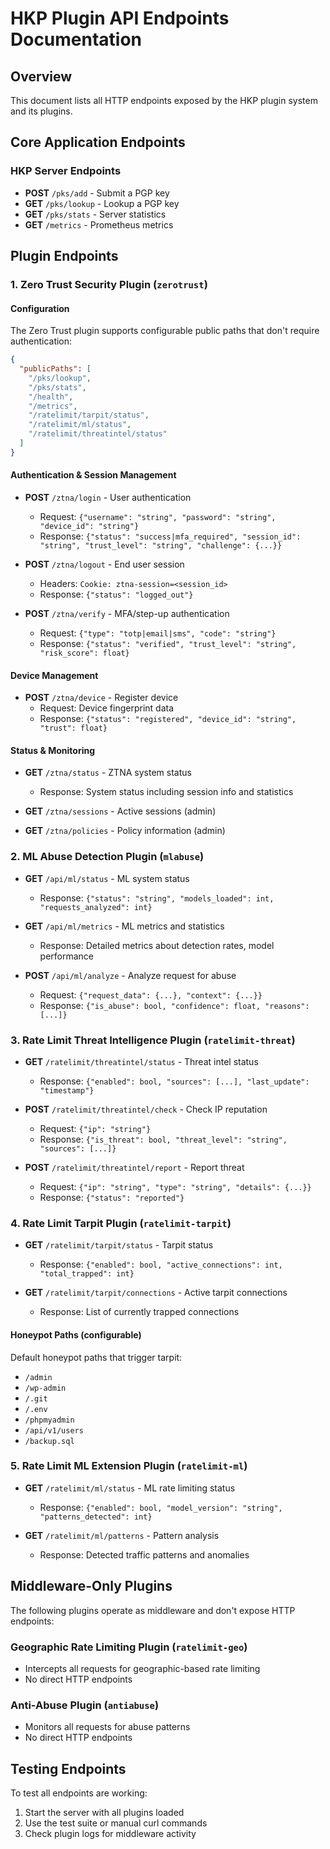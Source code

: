 # HKP Plugin API Endpoints Documentation

## Overview
This document lists all HTTP endpoints exposed by the HKP plugin system and its plugins.

## Core Application Endpoints

### HKP Server Endpoints
- **POST** `/pks/add` - Submit a PGP key
- **GET** `/pks/lookup` - Lookup a PGP key
- **GET** `/pks/stats` - Server statistics
- **GET** `/metrics` - Prometheus metrics

## Plugin Endpoints

### 1. Zero Trust Security Plugin (`zerotrust`)

#### Configuration
The Zero Trust plugin supports configurable public paths that don't require authentication:
```json
{
  "publicPaths": [
    "/pks/lookup",
    "/pks/stats", 
    "/health",
    "/metrics",
    "/ratelimit/tarpit/status",
    "/ratelimit/ml/status",
    "/ratelimit/threatintel/status"
  ]
}
```

#### Authentication & Session Management
- **POST** `/ztna/login` - User authentication
  - Request: `{"username": "string", "password": "string", "device_id": "string"}`
  - Response: `{"status": "success|mfa_required", "session_id": "string", "trust_level": "string", "challenge": {...}}`

- **POST** `/ztna/logout` - End user session
  - Headers: `Cookie: ztna-session=<session_id>`
  - Response: `{"status": "logged_out"}`

- **POST** `/ztna/verify` - MFA/step-up authentication
  - Request: `{"type": "totp|email|sms", "code": "string"}`
  - Response: `{"status": "verified", "trust_level": "string", "risk_score": float}`

#### Device Management
- **POST** `/ztna/device` - Register device
  - Request: Device fingerprint data
  - Response: `{"status": "registered", "device_id": "string", "trust": float}`

#### Status & Monitoring
- **GET** `/ztna/status` - ZTNA system status
  - Response: System status including session info and statistics

- **GET** `/ztna/sessions` - Active sessions (admin)
- **GET** `/ztna/policies` - Policy information (admin)

### 2. ML Abuse Detection Plugin (`mlabuse`)

- **GET** `/api/ml/status` - ML system status
  - Response: `{"status": "string", "models_loaded": int, "requests_analyzed": int}`

- **GET** `/api/ml/metrics` - ML metrics and statistics
  - Response: Detailed metrics about detection rates, model performance

- **POST** `/api/ml/analyze` - Analyze request for abuse
  - Request: `{"request_data": {...}, "context": {...}}`
  - Response: `{"is_abuse": bool, "confidence": float, "reasons": [...]}`

### 3. Rate Limit Threat Intelligence Plugin (`ratelimit-threat`)

- **GET** `/ratelimit/threatintel/status` - Threat intel status
  - Response: `{"enabled": bool, "sources": [...], "last_update": "timestamp"}`

- **POST** `/ratelimit/threatintel/check` - Check IP reputation
  - Request: `{"ip": "string"}`
  - Response: `{"is_threat": bool, "threat_level": "string", "sources": [...]}`

- **POST** `/ratelimit/threatintel/report` - Report threat
  - Request: `{"ip": "string", "type": "string", "details": {...}}`
  - Response: `{"status": "reported"}`

### 4. Rate Limit Tarpit Plugin (`ratelimit-tarpit`)

- **GET** `/ratelimit/tarpit/status` - Tarpit status
  - Response: `{"enabled": bool, "active_connections": int, "total_trapped": int}`

- **GET** `/ratelimit/tarpit/connections` - Active tarpit connections
  - Response: List of currently trapped connections

#### Honeypot Paths (configurable)
Default honeypot paths that trigger tarpit:
- `/admin`
- `/wp-admin`
- `/.git`
- `/.env`
- `/phpmyadmin`
- `/api/v1/users`
- `/backup.sql`

### 5. Rate Limit ML Extension Plugin (`ratelimit-ml`)

- **GET** `/ratelimit/ml/status` - ML rate limiting status
  - Response: `{"enabled": bool, "model_version": "string", "patterns_detected": int}`

- **GET** `/ratelimit/ml/patterns` - Pattern analysis
  - Response: Detected traffic patterns and anomalies

## Middleware-Only Plugins

The following plugins operate as middleware and don't expose HTTP endpoints:

### Geographic Rate Limiting Plugin (`ratelimit-geo`)
- Intercepts all requests for geographic-based rate limiting
- No direct HTTP endpoints

### Anti-Abuse Plugin (`antiabuse`)
- Monitors all requests for abuse patterns
- No direct HTTP endpoints

## Testing Endpoints

To test all endpoints are working:
1. Start the server with all plugins loaded
2. Use the test suite or manual curl commands
3. Check plugin logs for middleware activity